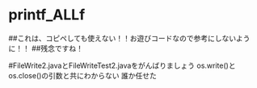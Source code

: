 # printf_ALLf

##これは、コピペしても使えない！！お遊びコードなので参考にしないように！！
##残念ですね！

#FileWrite2.javaとFileWriteTest2.javaをがんばりましょう
os.write()とos.close()の引数と共にわからない
誰か任せた